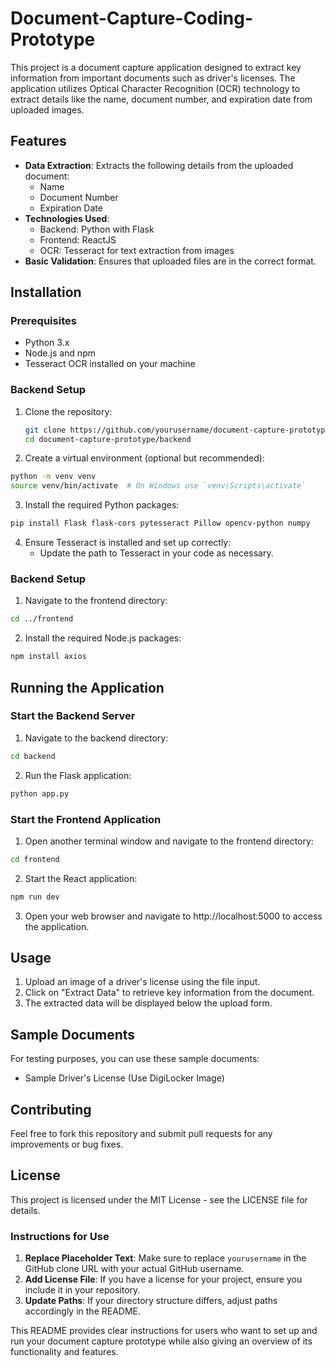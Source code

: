 # Document-Capture-Coding-Prototype

This project is a document capture application designed to extract key information from important documents such as driver's licenses. The application utilizes Optical Character Recognition (OCR) technology to extract details like the name, document number, and expiration date from uploaded images.

## Features

- **Data Extraction**: Extracts the following details from the uploaded document:
  - Name
  - Document Number
  - Expiration Date
- **Technologies Used**:
  - Backend: Python with Flask
  - Frontend: ReactJS
  - OCR: Tesseract for text extraction from images
- **Basic Validation**: Ensures that uploaded files are in the correct format.

## Installation

### Prerequisites

- Python 3.x
- Node.js and npm
- Tesseract OCR installed on your machine

### Backend Setup

1. Clone the repository:
   ```bash
   git clone https://github.com/yourusername/document-capture-prototype.git
   cd document-capture-prototype/backend
   ```
   
2. Create a virtual environment (optional but recommended):
  ```bash
  python -m venv venv
  source venv/bin/activate  # On Windows use `venv\Scripts\activate`
  ```

3. Install the required Python packages:
  ```bash
  pip install Flask flask-cors pytesseract Pillow opencv-python numpy
  ```

4. Ensure Tesseract is installed and set up correctly:
   - Update the path to Tesseract in your code as necessary.

### Backend Setup
1. Navigate to the frontend directory:
  ```bash
  cd ../frontend
  ```

2. Install the required Node.js packages:
  ```bash
  npm install axios
  ```

## Running the Application

### Start the Backend Server
1. Navigate to the backend directory:
  ```bash
  cd backend
  ```

2. Run the Flask application:
  ```bash
  python app.py
  ```

### Start the Frontend Application
1. Open another terminal window and navigate to the frontend directory:
  ```bash
  cd frontend
  ```

2. Start the React application:
  ```bash
  npm run dev
  ```
3. Open your web browser and navigate to http://localhost:5000 to access the application.

## Usage
1. Upload an image of a driver's license using the file input.
2. Click on "Extract Data" to retrieve key information from the document.
3. The extracted data will be displayed below the upload form.

## Sample Documents
For testing purposes, you can use these sample documents:
 - Sample Driver's License (Use DigiLocker Image)

## Contributing
Feel free to fork this repository and submit pull requests for any improvements or bug fixes.

## License
This project is licensed under the MIT License - see the LICENSE file for details.

### Instructions for Use

1. **Replace Placeholder Text**: Make sure to replace `yourusername` in the GitHub clone URL with your actual GitHub username.
2. **Add License File**: If you have a license for your project, ensure you include it in your repository.
3. **Update Paths**: If your directory structure differs, adjust paths accordingly in the README.

This README provides clear instructions for users who want to set up and run your document capture prototype while also giving an overview of its functionality and features.
